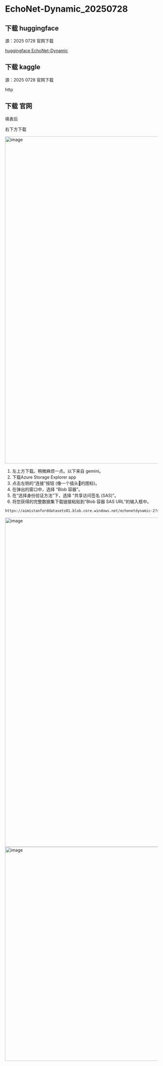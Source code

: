 # EchoNet-Dynamic_20250728

## 下载 huggingface

源：2025 0728 官网下载

[huggingface EchoNet-Dynamic](https://huggingface.co/datasets/miyuki17/EchoNet-Dynamic)

## 下载 kaggle

源：2025 0728 官网下载

http

## 下载 官网

填表后

右下方下载

<img width="1727" height="1073" alt="image" src="https://github.com/user-attachments/assets/c33154c8-1ea1-4666-9f1d-d5a9f02fbf84" />

1. 左上方下载。稍微麻烦一点。以下来自 gemini。
2. 下载Azure Storage Explorer app
3. 点击左侧的“连接”按钮 (像一个插头🔌的图标)。
4. 在弹出的窗口中，选择 “Blob 容器”。
5. 在“选择身份验证方法”下，选择 “共享访问签名 (SAS)”。
6. 将您获得的完整数据集下载链接粘贴到“Blob 容器 SAS URL”的输入框中。

```bash
https://aimistanforddatasets01.blob.core.windows.net/echonetdynamic-2?sv=2019-02-02&sr=c&sig=03AP5GsVH%2F6TrEM%2B%2F%2BIYPu8mUvNf%2B%2FxyjxGhN3HHt68%3D&st=2025-07-28T09%3A24%3A33Z&se=2025-08-27T09%3A29%3A33Z&sp=rl
```

<img width="1729" height="1080" alt="image" src="https://github.com/user-attachments/assets/9abff48d-395f-46d3-8f77-1b49c09ae273" />

<img width="1225" height="702" alt="image" src="https://github.com/user-attachments/assets/6d121730-ba85-48f5-9e22-9a85b7bf715f" />
